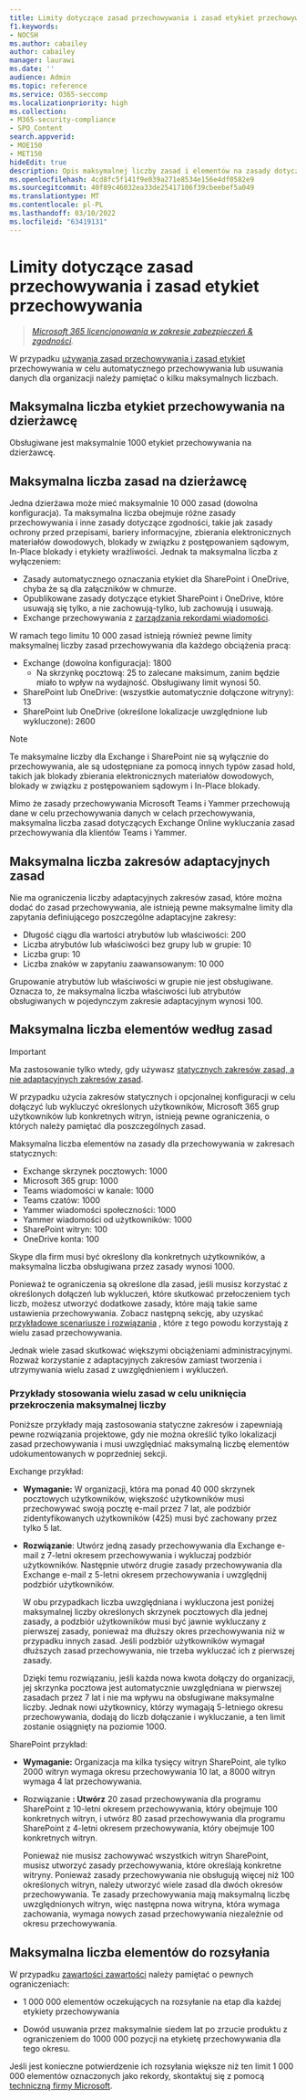 ```yaml
---
title: Limity dotyczące zasad przechowywania i zasad etykiet przechowywania
f1.keywords:
- NOCSH
ms.author: cabailey
author: cabailey
manager: laurawi
ms.date: ''
audience: Admin
ms.topic: reference
ms.service: O365-seccomp
ms.localizationpriority: high
ms.collection:
- M365-security-compliance
- SPO_Content
search.appverid:
- MOE150
- MET150
hideEdit: true
description: Opis maksymalnej liczby zasad i elementów na zasady dotyczące zasad przechowywania i zasad etykiet przechowywania
ms.openlocfilehash: 4cd8fc5f141f9e039a271e8534e156e4df0582e9
ms.sourcegitcommit: 40f89c46032ea33de25417106f39cbeebef5a049
ms.translationtype: MT
ms.contentlocale: pl-PL
ms.lasthandoff: 03/10/2022
ms.locfileid: "63419131"
---
```

# <a name="limits-for-retention-policies-and-retention-label-policies"></a>Limity dotyczące zasad przechowywania i zasad etykiet przechowywania

>*[Microsoft 365 licencjonowania w zakresie zabezpieczeń & zgodności](/office365/servicedescriptions/microsoft-365-service-descriptions/microsoft-365-tenantlevel-services-licensing-guidance/microsoft-365-security-compliance-licensing-guidance).*

W przypadku [używania zasad przechowywania i zasad etykiet](retention.md#retention-policies-and-retention-labels) przechowywania w celu automatycznego przechowywania lub usuwania danych dla organizacji należy pamiętać o kilku maksymalnych liczbach.

## <a name="maximum-number-of-retention-labels-per-tenant"></a>Maksymalna liczba etykiet przechowywania na dzierżawcę

Obsługiwane jest maksymalnie 1000 etykiet przechowywania na dzierżawcę.

## <a name="maximum-number-of-policies-per-tenant"></a>Maksymalna liczba zasad na dzierżawcę

Jedna dzierżawa może mieć maksymalnie 10 000 zasad (dowolna konfiguracja). Ta maksymalna liczba obejmuje różne zasady przechowywania i inne zasady dotyczące zgodności, takie jak zasady ochrony przed przepisami, bariery informacyjne, zbierania elektronicznych materiałów dowodowych, blokady w związku z postępowaniem sądowym, In-Place blokady i etykiety wrażliwości. Jednak ta maksymalna liczba z wyłączeniem:

- Zasady automatycznego oznaczania etykiet dla SharePoint i OneDrive, chyba że są dla załączników w chmurze.
- Opublikowane zasady dotyczące etykiet SharePoint i OneDrive, które usuwają się tylko, a nie zachowują-tylko, lub zachowują i usuwają.
- Exchange przechowywania z [zarządzania rekordami wiadomości](/exchange/security-and-compliance/messaging-records-management/messaging-records-management).

W ramach tego limitu 10 000 zasad istnieją również pewne limity maksymalnej liczby zasad przechowywania dla każdego obciążenia pracą:

- Exchange (dowolna konfiguracja): 1800
    - Na skrzynkę pocztową: 25 to zalecane maksimum, zanim będzie miało to wpływ na wydajność. Obsługiwany limit wynosi 50.
- SharePoint lub OneDrive: (wszystkie automatycznie dołączone witryny): 13
- SharePoint lub OneDrive (określone lokalizacje uwzględnione lub wykluczone): 2600

> [!NOTE]
> Te maksymalne liczby dla Exchange i SharePoint nie są wyłącznie do przechowywania, ale są udostępniane za pomocą innych typów zasad hold, takich jak blokady zbierania elektronicznych materiałów dowodowych, blokady w związku z postępowaniem sądowym i In-Place blokady.

Mimo że zasady przechowywania Microsoft Teams i Yammer przechowują dane w celu przechowywania danych w celach przechowywania, maksymalna liczba zasad dotyczących Exchange Online wykluczania zasad przechowywania dla klientów Teams i Yammer.

## <a name="maximums-for-adaptive-policy-scopes"></a>Maksymalna liczba zakresów adaptacyjnych zasad

Nie ma ograniczenia liczby adaptacyjnych zakresów [](retention.md#adaptive-or-static-policy-scopes-for-retention) zasad, które można dodać do zasad przechowywania, ale istnieją pewne maksymalne limity dla zapytania definiującego poszczególne adaptacyjne zakresy:

- Długość ciągu dla wartości atrybutów lub właściwości: 200
- Liczba atrybutów lub właściwości bez grupy lub w grupie: 10
- Liczba grup: 10
- Liczba znaków w zapytaniu zaawansowanym: 10 000

Grupowanie atrybutów lub właściwości w grupie nie jest obsługiwane. Oznacza to, że maksymalna liczba właściwości lub atrybutów obsługiwanych w pojedynczym zakresie adaptacyjnym wynosi 100.

## <a name="maximum-number-of-items-per-policy"></a>Maksymalna liczba elementów według zasad

> [!IMPORTANT]
> Ma zastosowanie tylko wtedy, gdy używasz [statycznych zakresów zasad, a nie adaptacyjnych zakresów zasad](retention.md#adaptive-or-static-policy-scopes-for-retention).

W przypadku użycia zakresów statycznych i opcjonalnej konfiguracji w celu dołączyć lub wykluczyć określonych użytkowników, Microsoft 365 grup użytkowników lub konkretnych witryn, istnieją pewne ograniczenia, o których należy pamiętać dla poszczególnych zasad. 

Maksymalna liczba elementów na zasady dla przechowywania w zakresach statycznych:

- Exchange skrzynek pocztowych: 1000
- Microsoft 365 grup: 1000
- Teams wiadomości w kanale: 1000
- Teams czatów: 1000
- Yammer wiadomości społeczności: 1000
- Yammer wiadomości od użytkowników: 1000
- SharePoint witryn: 100
- OneDrive konta: 100

Skype dla firm musi być określony dla konkretnych użytkowników, a maksymalna liczba obsługiwana przez zasady wynosi 1000.

Ponieważ te ograniczenia są określone dla zasad, jeśli musisz korzystać z określonych dołączeń lub wykluczeń, które skutkować przełoczeniem tych liczb, możesz utworzyć dodatkowe zasady, które mają takie same ustawienia przechowywania. Zobacz następną sekcję, aby uzyskać [przykładowe scenariusze i rozwiązania](#examples-of-using-multiple-policies-to-avoid-exceeding-maximum-numbers) , które z tego powodu korzystają z wielu zasad przechowywania.

Jednak wiele zasad skutkować większymi obciążeniami administracyjnymi. Rozważ korzystanie z adaptacyjnych zakresów zamiast tworzenia i utrzymywania wielu zasad z uwzględnieniem i wykluczeń.

### <a name="examples-of-using-multiple-policies-to-avoid-exceeding-maximum-numbers"></a>Przykłady stosowania wielu zasad w celu uniknięcia przekroczenia maksymalnej liczby

Poniższe przykłady mają zastosowania statyczne zakresów i zapewniają pewne rozwiązania projektowe, gdy nie można określić tylko lokalizacji zasad przechowywania i musi uwzględniać maksymalną liczbę elementów udokumentowanych w poprzedniej sekcji.

Exchange przykład:

- **Wymaganie:** W organizacji, która ma ponad 40 000 skrzynek pocztowych użytkowników, większość użytkowników musi przechowywać swoją pocztę e-mail przez 7 lat, ale podzbiór zidentyfikowanych użytkowników (425) musi być zachowany przez tylko 5 lat.

- **Rozwiązanie**: Utwórz jedną zasady przechowywania dla Exchange e-mail z 7-letni okresem przechowywania i wykluczaj podzbiór użytkowników. Następnie utwórz drugie zasady przechowywania dla Exchange e-mail z 5-letni okresem przechowywania i uwzględnij podzbiór użytkowników. 
    
    W obu przypadkach liczba uwzględniana i wykluczona jest poniżej maksymalnej liczby określonych skrzynek pocztowych dla jednej zasady, a podzbiór użytkowników musi być jawnie wykluczany z pierwszej zasady, ponieważ [](retention.md#the-principles-of-retention-or-what-takes-precedence) ma dłuższy okres przechowywania niż w przypadku innych zasad. Jeśli podzbiór użytkowników wymagał dłuższych zasad przechowywania, nie trzeba wykluczać ich z pierwszej zasady.
     
    Dzięki temu rozwiązaniu, jeśli każda nowa kwota dołączy do organizacji, jej skrzynka pocztowa jest automatycznie uwzględniana w pierwszej zasadach przez 7 lat i nie ma wpływu na obsługiwane maksymalne liczby. Jednak nowi użytkownicy, którzy wymagają 5-letniego okresu przechowywania, dodają do liczb dołączanie i wykluczanie, a ten limit zostanie osiągnięty na poziomie 1000.

SharePoint przykład:

- **Wymaganie:** Organizacja ma kilka tysięcy witryn SharePoint, ale tylko 2000 witryn wymaga okresu przechowywania 10 lat, a 8000 witryn wymaga 4 lat przechowywania.

- Rozwiązanie **: Utwórz** 20 zasad przechowywania dla programu SharePoint z 10-letni okresem przechowywania, który obejmuje 100 konkretnych witryn, i utwórz 80 zasad przechowywania dla programu SharePoint z 4-letni okresem przechowywania, który obejmuje 100 konkretnych witryn.
    
    Ponieważ nie musisz zachowywać wszystkich witryn SharePoint, musisz utworzyć zasady przechowywania, które określają konkretne witryny. Ponieważ zasady przechowywania nie obsługują więcej niż 100 określonych witryn, należy utworzyć wiele zasad dla dwóch okresów przechowywania. Te zasady przechowywania mają maksymalną liczbę uwzględnionych witryn, więc następna nowa witryna, która wymaga zachowania, wymaga nowych zasad przechowywania niezależnie od okresu przechowywania.

## <a name="maximum-number-of-items-for-disposition"></a>Maksymalna liczba elementów do rozsyłania

W przypadku [zawartości zawartości](disposition.md) należy pamiętać o pewnych ograniczeniach:

- 1 000 000 elementów oczekujących na rozsyłanie na etap dla każdej etykiety przechowywania

- Dowód usuwania przez maksymalnie siedem lat po zrzucie produktu z ograniczeniem do 1000 000 pozycji na etykietę przechowywania dla tego okresu. 
    
Jeśli jest konieczne potwierdzenie ich rozsyłania większe niż ten limit 1 000 000 elementów oznaczonych jako rekordy, skontaktuj się z pomocą [techniczną firmy Microsoft](../admin/get-help-support.md).
